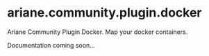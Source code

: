 ariane.community.plugin.docker
===============================

Ariane Community Plugin Docker. Map your docker containers.

Documentation coming soon...
